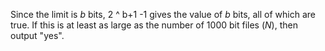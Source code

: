 Since the limit is *b* bits, 2 ^ b+1 -1 gives the value of *b* bits, all of which are true. If this is at least as large as the number of 1000 bit files (*N*), then output "yes".


